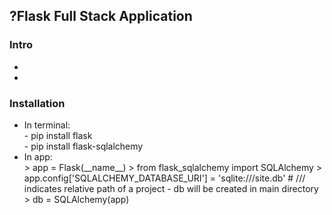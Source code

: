 <h2>?Flask Full Stack Application</h2>

<h3>Intro</h3>
<ul>
  <li></li>
  <li></li>
</ul>


<h3>Installation</h3>
<ul>
  <li>In terminal:
    <br>
    - pip install flask<br>
    - pip install flask-sqlalchemy
  </li>
  <li>In app:
    <br>
    > app = Flask(__name__)
    > from flask_sqlalchemy import SQLAlchemy
    > app.config['SQLALCHEMY_DATABASE_URI'] = 'sqlite:///site.db' # /// indicates relative path of a project - db will be created in main directory 
    > db = SQLAlchemy(app)
  </li>
</ul>

